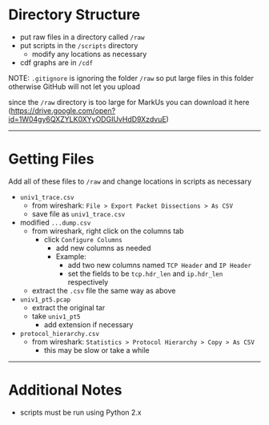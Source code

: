 # Directory Structure
- put raw files in a directory called `/raw`
- put scripts in the `/scripts` directory
    - modify any locations as necessary
- cdf graphs are in `/cdf`

NOTE: `.gitignore` is ignoring the folder `/raw` so put large files in this folder otherwise GitHub will not let you upload

since the `/raw` directory is too large for MarkUs you can download it here
(https://drive.google.com/open?id=1W04gy6QXZYLK0XYyODGIUvHdD9XzdvuE)

---

# Getting Files
Add all of these files to `/raw` and change locations in scripts as necessary
- `univ1_trace.csv`
    - from wireshark:  `File > Export Packet Dissections > As CSV`
    - save file as `univ1_trace.csv`
- modified `...dump.csv`
    - from wireshark, right click on the columns tab
        - click `Configure Columns`
            - add  new columns as needed
            - Example:
                - add two new columns named `TCP Header` and `IP Header`
                - set the fields to be `tcp.hdr_len` and `ip.hdr_len` respectively
    - extract the `.csv` file the same way as above
- `univ1_pt5.pcap`
    - extract the original tar
    - take `univ1_pt5`
        - add extension if necessary
- `protocol_hierarchy.csv`
    - from wireshark: `Statistics > Protocol Hierarchy > Copy > As CSV`
        - this may be slow or take a while

---

# Additional Notes
- scripts must be run using Python 2.x